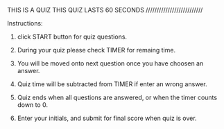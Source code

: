 THIS IS A QUIZ
THIS QUIZ LASTS 60 SECONDS
//////////////////////////

Instructions:

1. click START button for quiz questions.

2. During your quiz please check TIMER for remaing time.

3. You will be moved onto next question once you have choosen an answer.

4. Quiz time will be subtracted from TIMER if enter an wrong answer.

5. Quiz ends when all questions are answered, or when the timer counts down to 0.

6. Enter your initials, and submit for final score when quiz is over.


